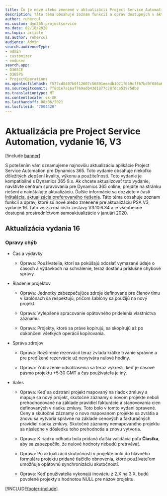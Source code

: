 ```yaml
---
title: Čo je nové alebo zmenené v aktualizácii Project Service Automation, vydanie 16, V3
description: Táto téma obsahuje zoznam funkcií a opráv dostupných v aktualizácii Project Service Automation, vydanie 16, V3
author: ruhercul
ms.custom: dyn365-projectservice
ms.date: 02/18/2020
ms.topic: article
ms.author: ruhercul
audience: Admin
search.audienceType:
- admin
- customizer
- enduser
search.app:
- D365CE
- D365PS
- ProjectOperations
ms.openlocfilehash: f577cd8407b0f12607c56891eeadb1071f659cff67bd9f086a6b3bbec6376e9d
ms.sourcegitcommit: 7f8d1e7a16af769adb43d1877c28fdce53975db8
ms.translationtype: MT
ms.contentlocale: sk-SK
ms.lasthandoff: 08/06/2021
ms.locfileid: "7004420"
---
```

# <a name="project-service-automation-update-release-16-v3"></a>Aktualizácia pre Project Service Automation, vydanie 16, V3

[!include [banner](../includes/psa-now-project-operations.md)]

S potešením vám oznamujeme najnovšiu aktualizáciu aplikácie Project Service Automation pre Dynamics 365. Toto vydanie obsahuje niekoľko dôležitých zlepšení kvality, výkonu a použiteľnosti.  Toto vydanie je kompatibilné s Dynamics 365 9.x. Ak chcete aktualizovať toto vydanie, navštívte centrum spravovania pre Dynamics 365 online, prejdite na stránku riešení a nainštalujte aktualizáciu. Ďalšie informácie sa dozviete v časti [Inštalácia, aktualizácia preferovaného riešenia](/dynamics365/project-service/upgrade-psa-home-page).
Táto téma obsahuje zoznam funkcií a opráv, ktoré sú nové alebo zmenené pre aktualizáciu PSA V3, vydanie 16. Táto verzia má číslo zostavy V3.10.6.34 a je všeobecne dostupná prostredníctvom samoaktualizácie v januári 2020.


## <a name="update-release-16"></a>Aktualizácia vydania 16

### <a name="bug-fixes"></a>Opravy chýb

-   Čas a výdavky

    -   Oprava: Používatelia, ktorí sa pokúšajú odoslať vymazané údaje o časoch a výdavkoch na schválenie, teraz dostanú príslušné chybové správy.

-   Riadenie projektov

    -   Oprava: Jednotky zabezpečujúce zdroje definované pre členov tímu v šablónach sa rešpektujú, pričom šablóny sa použijú na nový projekt.

    -   Oprava: Vylepšené spracovanie opätovného pridelenia vlastníctva záznamu.

    -   Oprava: Projekty, ktoré sa práve kopírujú, sa skopírujú až po dokončení všetkých operácií kopírovania.

-   Správa zdrojov

    -   Oprava: Rozšírenie rezervácií teraz zvláda krátke trvanie správne a pre predĺžené rezervácie už nevytvára nulové hodiny.

    -   Oprava: Zobrazenie odsúhlasenia sa teraz vykreslí, keď je časové pásmo projektu +5:30 GMT a čas používateľa je iný.

-   Sales

    -   Oprava: Keď sa odstráni projekt mapovaný na riadok zmluvy a mapuje sa nový projekt, skutočné záznamy o novom projekte neboli prehodnocované na základe pravidiel fakturácie a stanovovania cien definovaných v riadku zmluvy. Toto bolo v tomto vydaní opravené. Ceny a skutočné záznamy o novo mapovanom projekte sa zvrátia a znovu sa vytvoria správne na základe cenových a fakturačných pravidiel riadka zmluvy. Skutočné záznamy nemapovaného projektu sa následne v dôsledku toho prehodnotia a znovu vytvoria.

    -   Oprava: K riadku odhadu bola pridaná ďalšia validácia poľa **Čiastka**, aby sa zabezpečilo, že nulové hodnoty nebudú pretrvávať.

    -   Oprava: Po aktualizácii skutočností v projekte bolo do hlavného formulára projektu pridané tlačidlo obnovenia, ktoré používateľom umožňuje opätovnú synchronizáciu skutočností.

    -   Oprava: Keď používatelia vykonajú inováciu z 2.X na 3.X, budú povolené projekty s hodnotou NULL pre názov projektu.



[!INCLUDE[footer-include](../includes/footer-banner.md)]